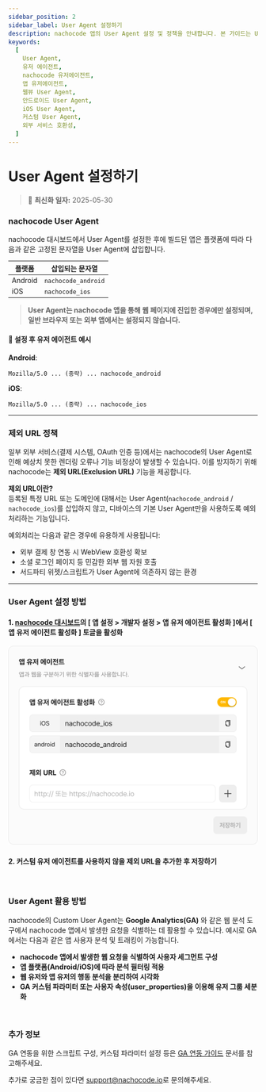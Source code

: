 ```yaml
---
sidebar_position: 2
sidebar_label: User Agent 설정하기
description: nachocode 앱의 User Agent 설정 및 정책을 안내합니다. 본 가이드는 User Agent 정의부터 nachocode가 설정하는 방식, 예외 처리 정책까지 포함하며 외부 연동 시 유용한 정보를 제공합니다.
keywords:
  [
    User Agent,
    유저 에이전트,
    nachocode 유저에이전트,
    앱 유저에이전트,
    웹뷰 User Agent,
    안드로이드 User Agent,
    iOS User Agent,
    커스텀 User Agent,
    외부 서비스 호환성,
  ]
---
```


# User Agent 설정하기

> 🔔 **최신화 일자:** 2025-05-30

### nachocode User Agent

nachocode 대시보드에서 User Agent를 설정한 후에 빌드된 앱은 플랫폼에 따라 다음과 같은 고정된 문자열을 User Agent에 삽입합니다.

| 플랫폼  | 삽입되는 문자열     |
| ------- | ------------------- |
| Android | `nachocode_android` |
| iOS     | `nachocode_ios`     |

> **User Agent는 nachocode 앱을 통해 웹 페이지에 진입한 경우에만 설정되며, 일반 브라우저 또는 외부 앱에서는 설정되지 않습니다.**

#### 📌 설정 후 유저 에이전트 예시

**Android**:

```
Mozilla/5.0 ... (중략) ... nachocode_android
```

**iOS**:

```
Mozilla/5.0 ... (중략) ... nachocode_ios
```

---

### 제외 URL 정책

일부 외부 서비스(결제 시스템, OAuth 인증 등)에서는 nachocode의 User Agent로 인해 예상치 못한 렌더링 오류나 기능 비정상이 발생할 수 있습니다. 이를 방지하기 위해 nachocode는 **제외 URL(Exclusion URL)** 기능을 제공합니다.

**제외 URL이란?**  
등록된 특정 URL 또는 도메인에 대해서는 User Agent(`nachocode_android` / `nachocode_ios`)를 삽입하지 않고, 디바이스의 기본 User Agent만을 사용하도록 예외처리하는 기능입니다.

예외처리는 다음과 같은 경우에 유용하게 사용됩니다:

- 외부 결제 창 연동 시 WebView 호환성 확보
- 소셜 로그인 페이지 등 민감한 외부 웹 자원 호출
- 서드파티 위젯/스크립트가 User Agent에 의존하지 않는 환경

---

### User Agent 설정 방법

#### 1. [nachocode 대시보드](https://nachocode.io)의 [ 앱 설정 > 개발자 설정 > 앱 유저 에이전트 활성화 ]에서 [ 앱 유저 에이전트 활성화 ] 토글을 활성화

![nachocode_developer_custom_user_agent](../../../static/img/docs/user-agent/nachocode_developer_user_agent.png)

#### 2. 커스텀 유저 에이전트를 사용하지 않을 **제외 URL**을 추가한 후 저장하기

<br/>

### User Agent 활용 방법

nachocode의 Custom User Agent는 **Google Analytics(GA)** 와 같은 웹 분석 도구에서 nachocode 앱에서 발생한 요청을 식별하는 데 활용할 수 있습니다.
예시로 GA에서는 다음과 같은 앱 사용자 분석 및 트래킹이 가능합니다.

- **nachocode 앱에서 발생한 웹 요청을 식별하여 사용자 세그먼트 구성**
- **앱 플랫폼(Android/iOS)에 따라 분석 필터링 적용**
- **웹 유저와 앱 유저의 행동 분석을 분리하여 시각화**
- **GA 커스텀 파라미터 또는 사용자 속성(user_properties)을 이용해 유저 그룹 세분화**

<br/>

### 추가 정보

GA 연동을 위한 스크립트 구성, 커스텀 파라미터 설정 등은 [GA 연동 가이드](https://docs.nachocode.io/ko/articles/GA4-%EC%97%B0%EB%8F%99-c7823729) 문서를 참고해주세요.

추가로 궁금한 점이 있다면 [support@nachocode.io](mailto:support@nachocode.io)로 문의해주세요.
